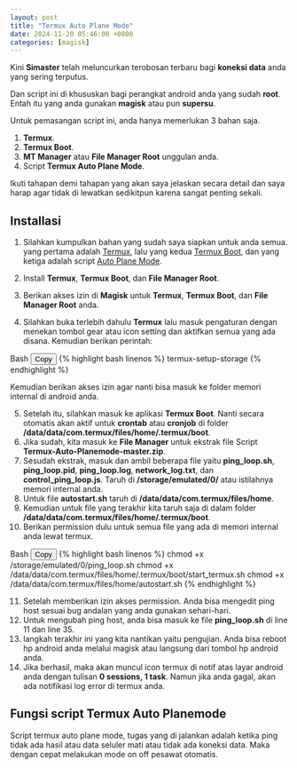```yaml
---
layout: post
title: "Termux Auto Plane Mode"
date: 2024-11-20 05:46:00 +0800
categories: [magisk]
---
```


Kini **Simaster** telah meluncurkan terobosan terbaru bagi **koneksi data** anda yang sering terputus.

Dan script ini di khususkan bagi perangkat android anda yang sudah **root**. Entah itu yang anda gunakan **magisk** atau pun **supersu**.

Untuk pemasangan script ini, anda hanya memerlukan 3 bahan saja.

1. **Termux**.
2. **Termux Boot**.
3. **MT Manager** atau **File Manager Root** unggulan anda.
4. Script **Termux Auto Plane Mode**.

Ikuti tahapan demi tahapan yang akan saya jelaskan secara detail dan saya harap agar tidak di lewatkan sedikitpun karena sangat penting sekali.

## Installasi

1. Silahkan kumpulkan bahan yang sudah saya siapkan untuk anda semua. yang pertama adalah <a href="/download-termux/" target="_blank">Termux</a>, lalu yang kedua <a href="/download-termux-boot/" target="_blank">Termux Boot</a>, dan yang ketiga adalah script <a href="/download-termux-autoplane/" target="_blank">Auto Plane Mode</a>.

2. Install **Termux**, **Termux Boot**, dan **File Manager Root**.
3. Berikan akses izin di **Magisk** untuk **Termux**, **Termux Boot**, dan **File Manager Root** anda.
4. Silahkan buka terlebih dahulu **Termux** lalu masuk pengaturan dengan menekan tombol gear atau icon setting dan aktifkan semua yang ada disana. Kemudian berikan perintah:

<div class="code-block">Bash
  <button class="copy-button" onclick="copyCode(this)">Copy</button>
{% highlight bash linenos %}
termux-setup-storage
{% endhighlight %}
</div>

Kemudian berikan akses izin agar nanti bisa masuk ke folder memori internal di android anda.

5. Setelah itu, silahkan masuk ke aplikasi **Termux Boot**. Nanti secara otomatis akan aktif untuk **crontab** atau **cronjob** di folder **/data/data/com.termux/files/home/.termux/boot**.
6. Jika sudah, kita masuk ke **File Manager** untuk ekstrak file Script **Termux-Auto-Planemode-master.zip**.
7. Sesudah ekstrak, masuk dan ambil beberapa file yaitu **ping_loop.sh**, **ping_loop.pid**, **ping_loop.log**, **network_log.txt**, dan **control_ping_loop.js**. Taruh di **/storage/emulated/0/** atau istilahnya memori internal anda.
8. Untuk file **autostart.sh** taruh di **/data/data/com.termux/files/home**.
9. Kemudian untuk file yang terakhir kita taruh saja di dalam folder **/data/data/com.termux/files/home/.termux/boot**.
10. Berikan permission dulu untuk semua file yang ada di memori internal anda lewat termux.

<div class="code-block">Bash
  <button class="copy-button" onclick="copyCode(this)">Copy</button>
{% highlight bash linenos %}
chmod +x /storage/emulated/0/ping_loop.sh
chmod +x /data/data/com.termux/files/home/.termux/boot/start_termux.sh
chmod +x /data/data/com.termux/files/home/autostart.sh
{% endhighlight %}
</div>

11. Setelah memberikan izin akses permission. Anda bisa mengedit ping host sesuai bug andalan yang anda gunakan sehari-hari.
12. Untuk mengubah ping host, anda bisa masuk ke file **ping_loop.sh** di line 11 dan line 35.
13. langkah terakhir ini yang kita nantikan yaitu pengujian. Anda bisa reboot hp android anda melalui magisk atau langsung dari tombol hp android anda.
14. Jika berhasil, maka akan muncul icon termux di notif atas layar android anda dengan tulisan **0 sessions, 1 task**. Namun jika anda gagal, akan ada notifikasi log error di termux anda.

## Fungsi script Termux Auto Planemode

Script termux auto plane mode, tugas yang di jalankan adalah ketika ping tidak ada hasil atau data seluler mati atau tidak ada koneksi data. Maka dengan cepat melakukan mode on off pesawat otomatis.
